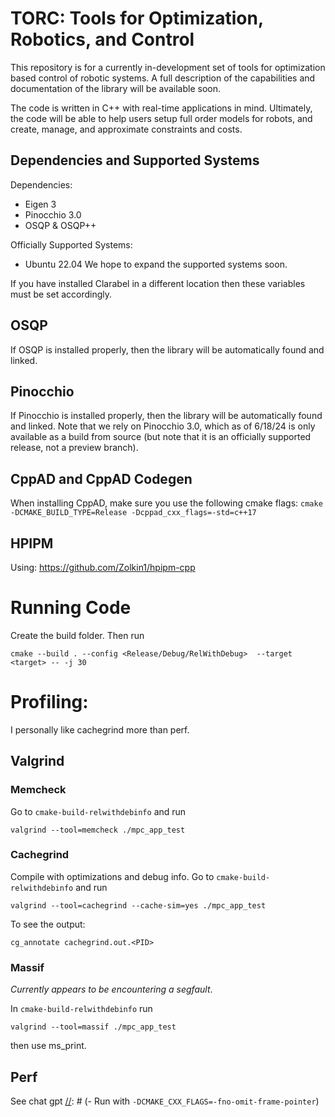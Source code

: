 # TORC: Tools for Optimization, Robotics, and Control
This repository is for a currently in-development set of tools for optimization based control of robotic systems.
A full description of the capabilities and documentation of the library will be available soon.

The code is written in C++ with real-time applications in mind. Ultimately, the code will be able to help users 
setup full order models for robots, and create, manage, and approximate constraints and costs. 

## Dependencies and Supported Systems
Dependencies:
- Eigen 3
- Pinocchio 3.0
- OSQP & OSQP++

Officially Supported Systems:
- Ubuntu 22.04
We hope to expand the supported systems soon.

If you have installed Clarabel in a different location then these variables must be set accordingly.

## OSQP
If OSQP is installed properly, then the library will be automatically found and linked.

## Pinocchio
If Pinocchio is installed properly, then the library will be automatically found and linked.
Note that we rely on Pinocchio 3.0, which as of 6/18/24 is only available as a build from source 
(but note that it is an officially supported release, not a preview branch).

## CppAD and CppAD Codegen
When installing CppAD, make sure you use the following cmake flags: `cmake -DCMAKE_BUILD_TYPE=Release -Dcppad_cxx_flags=-std=c++17`

## HPIPM
Using: https://github.com/Zolkin1/hpipm-cpp

# Running Code
Create the build folder. Then run
```
cmake --build . --config <Release/Debug/RelWithDebug>  --target <target> -- -j 30
```

# Profiling:
I personally like cachegrind more than perf.

## Valgrind
### Memcheck
Go to `cmake-build-relwithdebinfo` and run
```
valgrind --tool=memcheck ./mpc_app_test
```

### Cachegrind
Compile with optimizations and debug info.
Go to `cmake-build-relwithdebinfo` and run
```
valgrind --tool=cachegrind --cache-sim=yes ./mpc_app_test
```
To see the output:
```
cg_annotate cachegrind.out.<PID>
```

### Massif
*Currently appears to be encountering a segfault*.

In `cmake-build-relwithdebinfo` run
```
valgrind --tool=massif ./mpc_app_test
```

then use ms_print.

## Perf
See chat gpt
[//]: # (- Run with `-DCMAKE_CXX_FLAGS=-fno-omit-frame-pointer`)

[//]: # (- Get PID: `ps -eo pid,command | grep mpc_app_test | grep -v grep`)

[//]: # (- Recording: `sudo perf record -g -p PID`)

[//]: # (- Performance counter stats: `sudo perf stat -d -p PID`)

[//]: # (- Stop with Ctrl-C or when the program ends.)

[//]: # (- See data: `sudo perf report -i perf.data`)